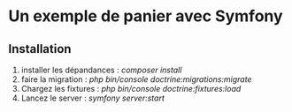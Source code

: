 <h1>Un exemple de panier avec Symfony</h1>

<h2>Installation</h2>

1. installer les dépandances : <i>composer install</i>
2. faire la migration : <i>php bin/console doctrine:migrations:migrate</i>
3. Chargez les fixtures : <i>php bin/console doctrine:fixtures:load</i>
4. Lancez le server : <i>symfony server:start</i>
